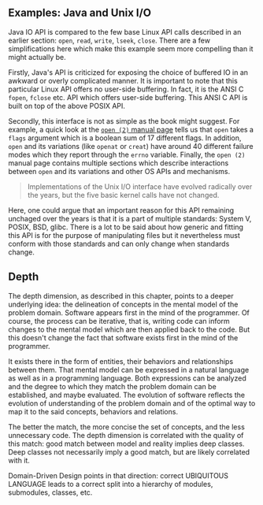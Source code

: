 ## Examples: Java and Unix I/O

Java IO API is compared to the few base Linux API calls described in an earlier
section: `open`, `read`, `write`, `lseek`, `close`. There are a few simplifications
here which make this example seem more compelling than it might actually be.

Firstly, Java's API is criticized for exposing the choice of buffered IO in an awkward
or overly complicated manner. It is important to note that this particular Linux API
offers no user-side buffering. In fact, it is the ANSI C `fopen`, `fclose` etc. API
which offers user-side buffering. This ANSI C API is built on top of the above POSIX
API.

Secondly, this interface is not as simple as the book might suggest. For example, a quick
look at the [`open (2)` manual page](https://man7.org/linux/man-pages/man2/open.2.html)
tells us that `open` takes a `flags` argument which is a boolean sum of 17 different
flags. In addition, `open` and its variations (like `openat` or `creat`) have around 40
different failure modes which they report through the `errno` variable. Finally, the
`open (2)` manual page contains multiple sections which describe interactions between
`open` and its variations and other OS APIs and mechanisms.


> Implementations of the Unix I/O interface have evolved radically over the years, but
> the five basic kernel calls have not changed.

Here, one could argue that an important reason for this API remaining unchaged over
the years is that it is a part of multiple standards: System V, POSIX, BSD, glibc.
There is a lot to be said about how generic and fitting this API is for the purpose
of manipulating files but it nevertheless must conform with those standards and can
only change when standards change.


## Depth

The depth dimension, as described in this chapter, points to a deeper underlying
idea: the delineation of concepts in the mental model of the problem domain. Software
appears first in the mind of the programmer. Of course, the process can be iterative,
that is, writing code can inform changes to the mental model which are then applied
back to the code. But this doesn't change the fact that software exists first in the
mind of the programmer.

It exists there in the form of entities, their behaviors and relationships between
them. That mental model can be expressed in a natural language as well as in a
programming language. Both expressions can be analyzed and the degree to which they
match the problem domain can be established, and maybe evaluated. The evolution of
software reflects the evolution of understanding of the problem domain and of the
optimal way to map it to the said concepts, behaviors and relations.

The better the match, the more concise the set of concepts, and the less unnecessary
code. The depth dimension is correlated with the quality of this match: good match
between model and reality implies deep classes. Deep classes not necessarily imply
a good match, but are likely correlated with it.

Domain-Driven Design points in that direction: correct UBIQUITOUS LANGUAGE leads to
a correct split into a hierarchy of modules, submodules, classes, etc.